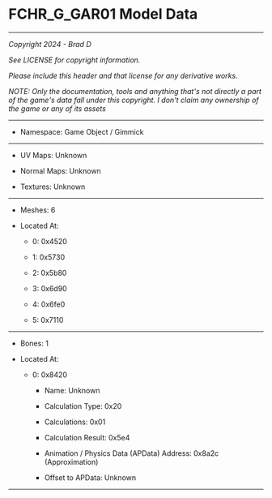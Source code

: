 # FCHR_G_GAR01 Model Data

---

*Copyright 2024 - Brad D*

*See LICENSE for copyright information.*

*Please include this header and that license for any derivative works.*

*NOTE: Only the documentation, tools and anything that's not directly a part of the game's data fall under this copyright. I don't claim any ownership of the game or any of its assets*

---

* Namespace: Game Object / Gimmick

---

* UV Maps: Unknown

* Normal Maps: Unknown

* Textures: Unknown

---

* Meshes: 6

* Located At:

  * 0: 0x4520

  * 1: 0x5730

  * 2: 0x5b80

  * 3: 0x6d90

  * 4: 0x6fe0

  * 5: 0x7110

---

* Bones: 1

* Located At:

  * 0: 0x8420

    * Name: Unknown

    * Calculation Type: 0x20

    * Calculations: 0x01

    * Calculation Result: 0x5e4

    * Animation / Physics Data (APData) Address: 0x8a2c (Approximation)

    * Offset to APData: Unknown

---

